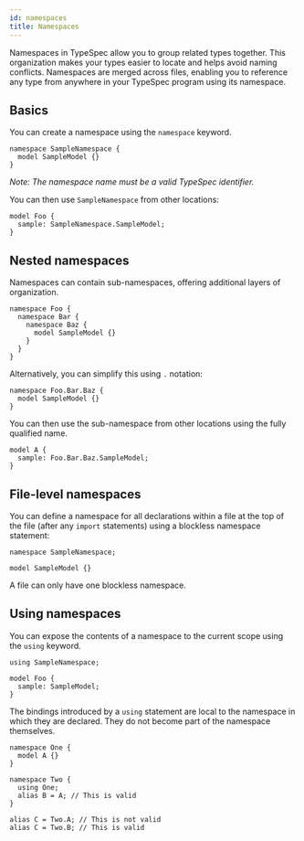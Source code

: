 ```yaml
---
id: namespaces
title: Namespaces
---
```


Namespaces in TypeSpec allow you to group related types together. This organization makes your types easier to locate and helps avoid naming conflicts. Namespaces are merged across files, enabling you to reference any type from anywhere in your TypeSpec program using its namespace.

## Basics

You can create a namespace using the `namespace` keyword.

```typespec
namespace SampleNamespace {
  model SampleModel {}
}
```

_Note: The namespace name must be a valid TypeSpec identifier._

You can then use `SampleNamespace` from other locations:

```typespec
model Foo {
  sample: SampleNamespace.SampleModel;
}
```

## Nested namespaces

Namespaces can contain sub-namespaces, offering additional layers of organization.

```typespec
namespace Foo {
  namespace Bar {
    namespace Baz {
      model SampleModel {}
    }
  }
}
```

Alternatively, you can simplify this using `.` notation:

```typespec
namespace Foo.Bar.Baz {
  model SampleModel {}
}
```

You can then use the sub-namespace from other locations using the fully qualified name.

```typespec
model A {
  sample: Foo.Bar.Baz.SampleModel;
}
```

## File-level namespaces

You can define a namespace for all declarations within a file at the top of the file (after any `import` statements) using a blockless namespace statement:

```typespec
namespace SampleNamespace;

model SampleModel {}
```

A file can only have one blockless namespace.

## Using namespaces

You can expose the contents of a namespace to the current scope using the `using` keyword.

```typespec
using SampleNamespace;

model Foo {
  sample: SampleModel;
}
```

The bindings introduced by a `using` statement are local to the namespace in which they are declared. They do not become part of the namespace themselves.

```typespec
namespace One {
  model A {}
}

namespace Two {
  using One;
  alias B = A; // This is valid
}

alias C = Two.A; // This is not valid
alias C = Two.B; // This is valid
```
